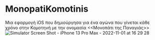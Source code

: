 # MonopatiKomotinis
Μια εφαρμογή iOS που δημιούργησα για ένα αγώνα που γίνεται κάθε χρόνο στην Κομοτηνή με την ονομασία &lt;&lt;Μονοπάτι της Παναγιάς>>
![Simulator Screen Shot - iPhone 13 Pro Max - 2022-11-01 at 16 29 28](https://user-images.githubusercontent.com/79055304/199257603-ee605fed-710f-4cbf-a4de-51e6d2d0c659.png)
